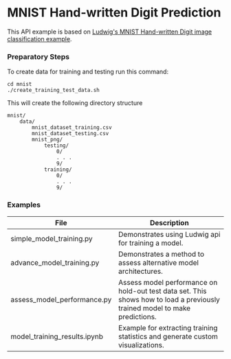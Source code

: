 # MNIST Hand-written Digit Prediction

This API example is based on [Ludwig's MNIST Hand-written Digit image classification example](https://uber.github.io/ludwig/examples/#image-classification-mnist). 

### Preparatory Steps
To create data for training and testing run this command:
```
cd mnist
./create_training_test_data.sh
```

This will create the following directory structure
```
mnist/
    data/
        mnist_dataset_training.csv
        mnist_dataset_testing.csv
        mnist_png/
            testing/
                0/
                . . .
                9/
            training/
                0/
                . . .
                9/
```

### Examples
|File|Description|
|----|-----------|
|simple_model_training.py|Demonstrates using Ludwig api for training a model.|
|advance_model_training.py|Demonstrates a method to assess alternative model architectures.|
|assess_model_performance.py|Assess model performance on hold-out test data set.  This shows how to load a previously trained model to make predictions.|
|model_training_results.ipynb|Example for extracting training statistics and generate custom visualizations.|

